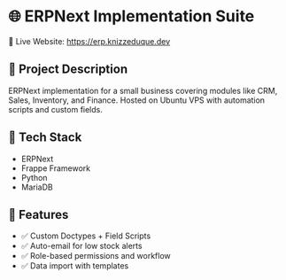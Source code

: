 # 🌐 ERPNext Implementation Suite

🔗 Live Website: https://erp.knizzeduque.dev

## 📄 Project Description

ERPNext implementation for a small business covering modules like CRM, Sales, Inventory, and Finance. Hosted on Ubuntu VPS with automation scripts and custom fields.

## 🧰 Tech Stack

- ERPNext
- Frappe Framework
- Python
- MariaDB

## 🎯 Features

- ✅ Custom Doctypes + Field Scripts
- ✅ Auto-email for low stock alerts
- ✅ Role-based permissions and workflow
- ✅ Data import with templates
